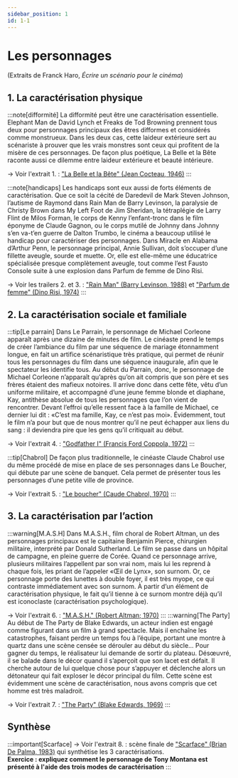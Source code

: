 ```yaml
---
sidebar_position: 1
id: 1-1
---
```

# Les personnages

(Extraits de Franck Haro, *Écrire un scénario pour le cinéma*)

## 1. La caractérisation physique

:::note[difformité]
La difformité peut être une caractérisation essentielle. Elephant Man de David Lynch et Freaks de Tod Browning prennent tous deux pour personnages principaux des êtres difformes et considérés comme monstrueux. Dans les deux cas, cette laideur extérieure sert au scénariste à prouver que les vrais monstres sont ceux qui profitent de la misère de ces personnages. De façon plus poétique, La Belle et la Bête raconte aussi ce dilemme entre laideur extérieure et beauté intérieure. 

→ Voir l'extrait 1. : ["La Belle et la Bête" (Jean Cocteau, 1946)](https://drive.google.com/file/d/1JISGcwxH7PqnLRAsTJP3l2WlMyaNYKH-/view?usp=drive_link)
:::

:::note[handicaps]
Les handicaps sont eux aussi de forts éléments de caractérisation. Que ce soit la cécité de Daredevil de Mark Steven Johnson, l’autisme de Raymond dans Rain Man de Barry Levinson, la paralysie de Christy Brown dans My Left Foot de Jim Sheridan, la tétraplégie de Larry Flint de Milos Forman, le corps de Kenny l’enfant-tronc dans le film éponyme de Claude Gagnon, ou le corps mutilé de Johnny dans Johnny s’en va-t’en guerre de Dalton Trumbo, le cinéma a beaucoup utilisé le handicap pour caractériser des personnages. Dans Miracle en Alabama d’Arthur Penn, le personnage principal, Annie Sullivan, doit s’occuper d’une fillette aveugle, sourde et muette. Or, elle est elle-même une éducatrice spécialisée presque complètement aveugle, tout comme l’est Fausto Console suite à une explosion dans Parfum de femme de Dino Risi.

→ Voir les trailers 2. et 3. : ["Rain Man" (Barry Levinson, 1988)](https://drive.google.com/file/d/1JoQuZXPRcnGRNIeidq1Uat3j2zUgqDOQ/view?usp=drive_link) et ["Parfum de femme" (Dino Risi, 1974)](https://drive.google.com/file/d/1KBAJMsgldy2ef_81X0yARPc7d_Vot3F-/view?usp=drive_link)
:::

## 2. La caractérisation sociale et familiale 

:::tip[Le parrain]
Dans Le Parrain, le personnage de Michael Corleone apparaît après une dizaine de minutes de film. Le cinéaste prend le temps de créer l’ambiance du film par une séquence de mariage étonnamment longue, en fait un artifice scénaristique très pratique, qui permet de réunir tous les personnages du film dans une séquence inaugurale, afin que le spectateur les identifie tous. Au début du Parrain, donc, le personnage de Michael Corleone n’apparaît qu’après qu’on ait compris que son père et ses frères étaient des mafieux notoires. Il arrive donc dans cette fête, vêtu d’un uniforme militaire, et accompagné d’une jeune femme blonde et diaphane, Kay, antithèse absolue de tous les personnages que l’on vient de rencontrer. Devant l’effroi qu’elle ressent face à la famille de Michael, ce dernier lui dit : «C’est ma famille, Kay, ce n’est pas moi». Évidemment, tout le film n’a pour but que de nous montrer qu’il ne peut échapper aux liens du sang : il deviendra pire que les gens qu’il critiquait au début. 

→ Voir l'extrait 4. : ["Godfather I" (Francis Ford Coppola, 1972)](https://drive.google.com/file/d/1L3TQzdlWU_z2bKqRRBXVIumNTxXWMY-P/view?usp=drive_link)
:::

:::tip[Chabrol]
De façon plus traditionnelle, le cinéaste Claude Chabrol use du même procédé de mise en place de ses personnages dans Le Boucher, qui débute par une scène de banquet. Cela permet de présenter tous les personnages d’une petite ville de province. 

→ Voir l'extrait 5. : ["Le boucher" (Caude Chabrol, 1970)](https://drive.google.com/file/d/1Kaw45vWOnia1VLNp2BKIpKsPUYJ2AVgo/view?usp=drive_link)
:::
                       
## 3. La caractérisation par l’action

:::warning[M.A.S.H]
Dans M.A.S.H., film choral de Robert Altman, un des personnages principaux est le capitaine Benjamin Pierce, chirurgien militaire, interprété par Donald Sutherland. Le film se passe dans un hôpital de campagne, en pleine guerre de Corée. Quand ce personnage arrive, plusieurs militaires l’appellent par son vrai nom, mais lui les reprend à chaque fois, les priant de l’appeler «Œil de Lynx», son surnom. Or, ce personnage porte des lunettes à double foyer, il est très myope, ce qui contraste immédiatement avec son surnom. À partir d’un élément de caractérisation physique, le fait qu’il tienne à ce surnom montre déjà qu’il est iconoclaste (caractérisation psychologique).

→ Voir l'extrait 6. : ["M.A.S.H." (Robert Altman; 1970)](https://drive.google.com/file/d/1L40HE8w8M730IUzSMXlDZ-Vbta32Ml-B/view?usp=drive_link)
:::
:::warning[The Party]
Au début de The Party de Blake Edwards, un acteur indien est engagé comme figurant dans un film à grand spectacle. Mais il enchaîne les catastrophes, faisant perdre un temps fou à l’équipe, portant une montre à quartz dans une scène censée se dérouler au début du siècle... Pour gagner du temps, le réalisateur lui demande de sortir du plateau. Désœuvré, il se balade dans le décor quand il s’aperçoit que son lacet est défait. Il cherche autour de lui quelque chose pour s’appuyer et déclenche alors un détonateur qui fait exploser le décor principal du film. Cette scène est évidemment une scène de caractérisation, nous avons compris que cet homme est très maladroit. 

→ Voir l'extrait 7. : ["The Party" (Blake Edwards, 1969)](https://drive.google.com/file/d/1KuOdQKV456TXMw_tG-Q0FHdJiHS34rr8/view?usp=drive_link)
:::
## Synthèse

:::important[Scarface]
→ Voir l'extrait 8. : scène finale de ["Scarface" (Brian De Palma, 1983)](https://drive.google.com/file/d/1Ina7t0cLmm2u8dm7bRKVEsPoFrv920cy/view?usp=drive_link) qui synthétise les 3 caractérisations.  
**Exercice : expliquez comment le personnage de Tony Montana est présenté à l'aide des trois modes de caractérisation**
::: 